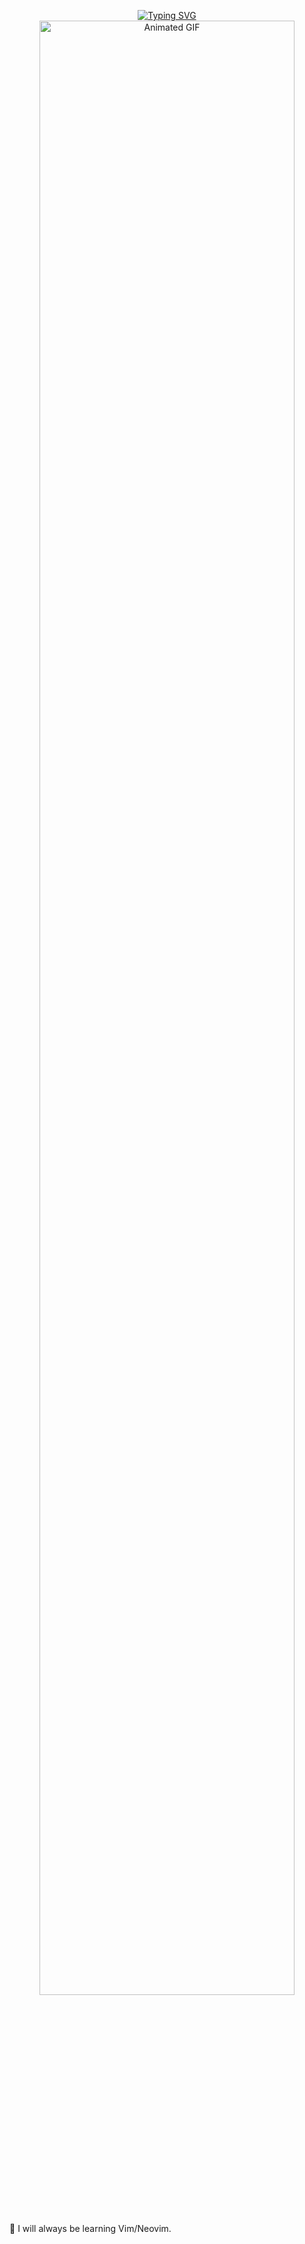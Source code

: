 <p align="center">
<a href="https://git.io/typing-svg"><img src="https://readme-typing-svg.herokuapp.com?font=Fira+Code&pause=1000&random=false&width=435&lines=Complex+simplicity%3A+I+use+Linux." alt="Typing SVG" /></a>
  <img src="https://raw.githubusercontent.com/BIIJESH/BIIJESH/main/animated.gif" alt="Animated GIF" width="90%">
</p>
<p> 🌱 I will always be learning Vim/Neovim.</p>
